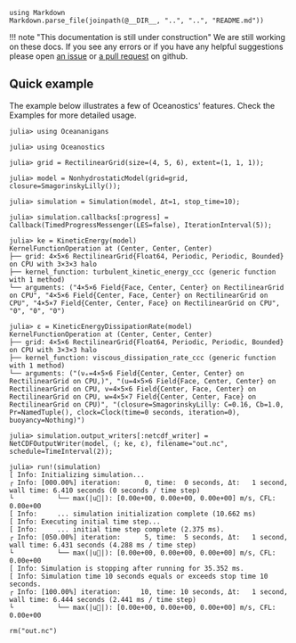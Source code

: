 ```@eval
using Markdown
Markdown.parse_file(joinpath(@__DIR__, "..", "..", "README.md"))
```

!!! note "This documentation is still under construction"
    We are still working on these docs. If you see any errors or if you have any helpful suggestions please 
    open [an issue](https://github.com/tomchor/Oceanostics.jl/issues/new) or
    [a pull request](https://github.com/tomchor/Oceanostics.jl/pulls) on github.


## Quick example

The example below illustrates a few of Oceanostics' features. Check the Examples for more detailed
usage.

```jldoctest; filter = r"┌ Info:.*"s
julia> using Oceananigans

julia> using Oceanostics

julia> grid = RectilinearGrid(size=(4, 5, 6), extent=(1, 1, 1));

julia> model = NonhydrostaticModel(grid=grid, closure=SmagorinskyLilly());

julia> simulation = Simulation(model, Δt=1, stop_time=10);

julia> simulation.callbacks[:progress] = Callback(TimedProgressMessenger(LES=false), IterationInterval(5));

julia> ke = KineticEnergy(model)
KernelFunctionOperation at (Center, Center, Center)
├── grid: 4×5×6 RectilinearGrid{Float64, Periodic, Periodic, Bounded} on CPU with 3×3×3 halo
├── kernel_function: turbulent_kinetic_energy_ccc (generic function with 1 method)
└── arguments: ("4×5×6 Field{Face, Center, Center} on RectilinearGrid on CPU", "4×5×6 Field{Center, Face, Center} on RectilinearGrid on CPU", "4×5×7 Field{Center, Center, Face} on RectilinearGrid on CPU", "0", "0", "0")

julia> ε = KineticEnergyDissipationRate(model)
KernelFunctionOperation at (Center, Center, Center)
├── grid: 4×5×6 RectilinearGrid{Float64, Periodic, Periodic, Bounded} on CPU with 3×3×3 halo
├── kernel_function: viscous_dissipation_rate_ccc (generic function with 1 method)
└── arguments: ("(νₑ=4×5×6 Field{Center, Center, Center} on RectilinearGrid on CPU,)", "(u=4×5×6 Field{Face, Center, Center} on RectilinearGrid on CPU, v=4×5×6 Field{Center, Face, Center} on RectilinearGrid on CPU, w=4×5×7 Field{Center, Center, Face} on RectilinearGrid on CPU)", "(closure=SmagorinskyLilly: C=0.16, Cb=1.0, Pr=NamedTuple(), clock=Clock(time=0 seconds, iteration=0), buoyancy=Nothing)")

julia> simulation.output_writers[:netcdf_writer] = NetCDFOutputWriter(model, (; ke, ε), filename="out.nc", schedule=TimeInterval(2));

julia> run!(simulation)
[ Info: Initializing simulation...
┌ Info: [000.00%] iteration:      0, time:  0 seconds, Δt:   1 second, wall time: 6.410 seconds (0 seconds / time step)
└           └── max(|u⃗|): [0.00e+00, 0.00e+00, 0.00e+00] m/s, CFL: 0.00e+00
[ Info:     ... simulation initialization complete (10.662 ms)
[ Info: Executing initial time step...
[ Info:     ... initial time step complete (2.375 ms).
┌ Info: [050.00%] iteration:      5, time:  5 seconds, Δt:   1 second, wall time: 6.431 seconds (4.288 ms / time step)
└           └── max(|u⃗|): [0.00e+00, 0.00e+00, 0.00e+00] m/s, CFL: 0.00e+00
[ Info: Simulation is stopping after running for 35.352 ms.
[ Info: Simulation time 10 seconds equals or exceeds stop time 10 seconds.
┌ Info: [100.00%] iteration:     10, time: 10 seconds, Δt:   1 second, wall time: 6.444 seconds (2.441 ms / time step)
└           └── max(|u⃗|): [0.00e+00, 0.00e+00, 0.00e+00] m/s, CFL: 0.00e+00
```

```@meta
rm("out.nc")
```
